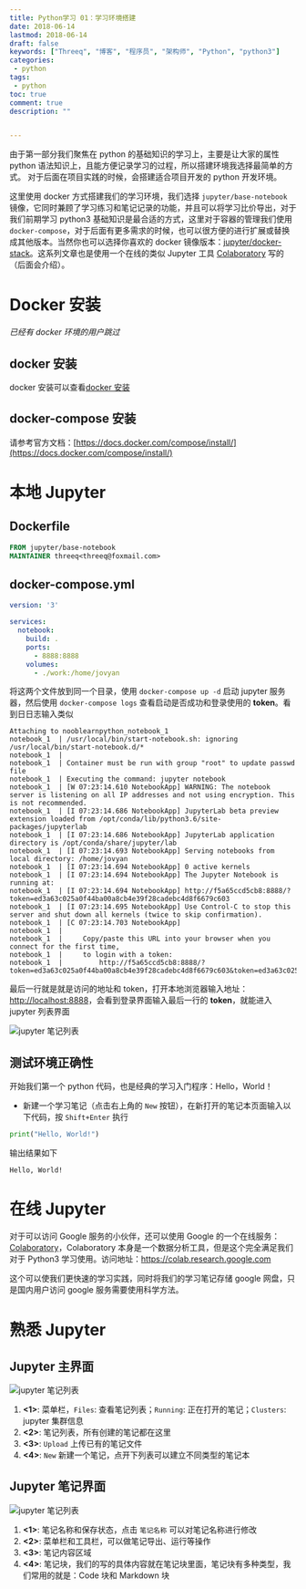 ```yaml
---
title: Python学习 01：学习环境搭建
date: 2018-06-14
lastmod: 2018-06-14
draft: false
keywords: ["Threeq", "博客", "程序员", "架构师", "Python", "python3"]
categories:
 - python
tags:
 - python
toc: true
comment: true
description: ""


---
```


由于第一部分我们聚焦在 python 的基础知识的学习上，主要是让大家的属性 python 语法知识上，且能方便记录学习的过程，所以搭建环境我选择最简单的方式。
对于后面在项目实践的时候，会搭建适合项目开发的 python 开发环境。

这里使用 docker 方式搭建我们的学习环境，我们选择 `jupyter/base-notebook` 镜像，它同时兼顾了学习练习和笔记记录的功能，并且可以将学习比价导出，对于我们前期学习 python3 基础知识是最合适的方式，这里对于容器的管理我们使用 `docker-compose`，对于后面有更多需求的时候，也可以很方便的进行扩展或替换成其他版本。当然你也可以选择你喜欢的 docker 镜像版本：[jupyter/docker-stack](https://hub.docker.com/u/jupyter/)。这系列文章也是使用一个在线的类似 Jupyter 工具 [Colaboratory](https://colab.research.google.com/) 写的（后面会介绍）。

<!--more-->

# Docker 安装

*已经有 docker 环境的用户跳过*

## docker 安装

docker 安装可以查看[docker 安装](https://blog.threeq.me/post/articles/noob-learn-sql/1-install-tools/#docker-%E5%AE%89%E8%A3%85)

## docker-compose 安装

请参考官方文档：[https://docs.docker.com/compose/install/](https://docs.docker.com/compose/install/)

# 本地 Jupyter


## Dockerfile


```Dockerfile
FROM jupyter/base-notebook
MAINTAINER threeq<threeq@foxmail.com>

```

## docker-compose.yml


```yaml
version: '3'

services:
  notebook:
    build: .
    ports:
      - 8888:8888
    volumes:
      - ./work:/home/jovyan
```

将这两个文件放到同一个目录，使用 `docker-compose up -d` 启动 jupyter 服务器，然后使用 `docker-compose logs` 查看启动是否成功和登录使用的 **token**。看到日日志输入类似

```
Attaching to nooblearnpython_notebook_1
notebook_1  | /usr/local/bin/start-notebook.sh: ignoring /usr/local/bin/start-notebook.d/*
notebook_1  |
notebook_1  | Container must be run with group "root" to update passwd file
notebook_1  | Executing the command: jupyter notebook
notebook_1  | [W 07:23:14.610 NotebookApp] WARNING: The notebook server is listening on all IP addresses and not using encryption. This is not recommended.
notebook_1  | [I 07:23:14.686 NotebookApp] JupyterLab beta preview extension loaded from /opt/conda/lib/python3.6/site-packages/jupyterlab
notebook_1  | [I 07:23:14.686 NotebookApp] JupyterLab application directory is /opt/conda/share/jupyter/lab
notebook_1  | [I 07:23:14.693 NotebookApp] Serving notebooks from local directory: /home/jovyan
notebook_1  | [I 07:23:14.694 NotebookApp] 0 active kernels
notebook_1  | [I 07:23:14.694 NotebookApp] The Jupyter Notebook is running at:
notebook_1  | [I 07:23:14.694 NotebookApp] http://f5a65ccd5cb8:8888/?token=ed3a63c025a0f44ba00a8cb4e39f28cadebc4d8f6679c603
notebook_1  | [I 07:23:14.695 NotebookApp] Use Control-C to stop this server and shut down all kernels (twice to skip confirmation).
notebook_1  | [C 07:23:14.703 NotebookApp]
notebook_1  |
notebook_1  |     Copy/paste this URL into your browser when you connect for the first time,
notebook_1  |     to login with a token:
notebook_1  |         http://f5a65ccd5cb8:8888/?token=ed3a63c025a0f44ba00a8cb4e39f28cadebc4d8f6679c603&token=ed3a63c025a0f44ba00a8cb4e39f28cadebc4d8f6679c603
```

最后一行就是就是访问的地址和 token，打开本地浏览器输入地址：[http://localhost:8888](http://localhost:8888)，会看到登录界面输入最后一行的 **token**，就能进入 jupyter 列表界面

![jupyter 笔记列表](/images/articles/noob-learn-python/01-jupyter-list.jpeg)



## 测试环境正确性

开始我们第一个 python 代码，也是经典的学习入门程序：Hello，World！

* 新建一个学习笔记（点击右上角的 `New` 按钮），在新打开的笔记本页面输入以下代码，按 `Shift+Enter` 执行


```python
print("Hello, World!")
```

输出结果如下

    Hello, World!


# 在线 Jupyter

 对于可以访问 Google 服务的小伙伴，还可以使用 Google 的一个在线服务：[Colaboratory](https://colab.research.google.com/)，Colaboratory 本身是一个数据分析工具，但是这个完全满足我们对于 Python3 学习使用。访问地址：https://colab.research.google.com

这个可以使我们更快速的学习实践，同时将我们的学习笔记存储 google 网盘，只是国内用户访问 google 服务需要使用科学方法。


# 熟悉 Jupyter

## Jupyter 主界面

![jupyter 笔记列表](/images/articles/noob-learn-python/01-jupyter-desc.jpeg)

1. **<1>**: 菜单栏，`Files`: 查看笔记列表；`Running`: 正在打开的笔记；`Clusters`: jupyter 集群信息
2. **<2>**: 笔记列表，所有创建的笔记都在这里
3. **<3>**: `Upload` 上传已有的笔记文件
4. **<4>**: `New` 新建一个笔记，点开下列表可以建立不同类型的笔记本

## Jupyter 笔记界面

![jupyter 笔记列表](/images/articles/noob-learn-python/01-jupyter-note.jpeg)

1. **<1>**: 笔记名称和保存状态，点击 `笔记名称` 可以对笔记名称进行修改 
2. **<2>**: 菜单栏和工具栏，可以做笔记导出、运行等操作
3. **<3>**: 笔记内容区域
4. **<4>**: 笔记块，我们的写的具体内容就在笔记块里面，笔记块有多种类型，我们常用的就是：Code 块和 Markdown 块

